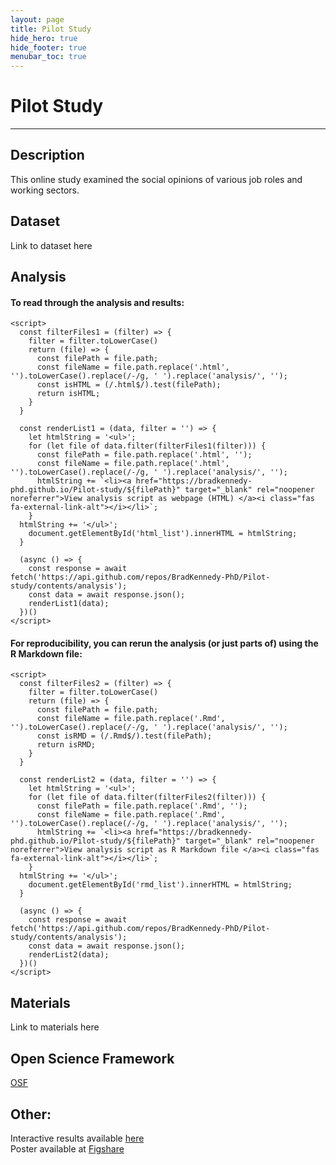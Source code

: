 ```yaml
---
layout: page
title: Pilot Study
hide_hero: true
hide_footer: true
menubar_toc: true
---
```


# Pilot Study

---

## Description

This online study examined the social opinions of various job roles and working sectors.

## Dataset

Link to dataset here

<html>
    <div>
      <h2>Analysis</h2>
      <h4>To read through the analysis and results:</h4>
      <ul id="html_list">
      </ul>
    </div>
    
    <script>
      const filterFiles1 = (filter) => {
        filter = filter.toLowerCase()
        return (file) => {
          const filePath = file.path;
          const fileName = file.path.replace('.html', '').toLowerCase().replace(/-/g, ' ').replace('analysis/', '');
          const isHTML = (/.html$/).test(filePath);
          return isHTML;
        }
      }
      
      const renderList1 = (data, filter = '') => {
        let htmlString = '<ul>';
        for (let file of data.filter(filterFiles1(filter))) {
          const filePath = file.path.replace('.html', '');
          const fileName = file.path.replace('.html', '').toLowerCase().replace(/-/g, ' ').replace('analysis/', '');
          htmlString += `<li><a href="https://bradkennedy-phd.github.io/Pilot-study/${filePath}" target="_blank" rel="noopener noreferrer">View analysis script as webpage (HTML) </a><i class="fas fa-external-link-alt"></i></li>`;
        }
      htmlString += '</ul>';
        document.getElementById('html_list').innerHTML = htmlString;
      }
      
      (async () => {
        const response = await fetch('https://api.github.com/repos/BradKennedy-PhD/Pilot-study/contents/analysis');
        const data = await response.json();
        renderList1(data);
      })()
    </script>
</html>

<html>
<div>
<h4>For reproducibility, you can rerun the analysis (or just parts of) using the R Markdown file:</h4>
<ul id="rmd_list">
      </ul>
    </div>
    
    <script>
      const filterFiles2 = (filter) => {
        filter = filter.toLowerCase()
        return (file) => {
          const filePath = file.path;
          const fileName = file.path.replace('.Rmd', '').toLowerCase().replace(/-/g, ' ').replace('analysis/', '');
          const isRMD = (/.Rmd$/).test(filePath);
          return isRMD;
        }
      }
      
      const renderList2 = (data, filter = '') => {
        let htmlString = '<ul>';
        for (let file of data.filter(filterFiles2(filter))) {
          const filePath = file.path.replace('.Rmd', '');
          const fileName = file.path.replace('.Rmd', '').toLowerCase().replace(/-/g, ' ').replace('analysis/', '');
          htmlString += `<li><a href="https://bradkennedy-phd.github.io/Pilot-study/${filePath}" target="_blank" rel="noopener noreferrer">View analysis script as R Markdown file </a><i class="fas fa-external-link-alt"></i></li>`;
        }
      htmlString += '</ul>';
        document.getElementById('rmd_list').innerHTML = htmlString;
      }
      
      (async () => {
        const response = await fetch('https://api.github.com/repos/BradKennedy-PhD/Pilot-study/contents/analysis');
        const data = await response.json();
        renderList2(data);
      })()
    </script>
</html>

## Materials

Link to materials here

## Open Science Framework

[OSF](https://osf.io/w279r/)

## Other:

Interactive results available [here](http://apps.bradleykennedy.co.uk/pilotdata/)  
Poster available at [Figshare](https://doi.org/10.6084/m9.figshare.6860342.v1)
